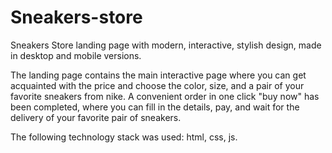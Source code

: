 # Sneakers-store

Sneakers Store landing page with modern, interactive, stylish design, made in desktop and mobile versions.

The landing page contains the main interactive page where you can get acquainted with the price and choose the color, size, and a pair of your favorite sneakers from nike. A convenient order in one click "buy now" has been completed, where you can fill in the details, pay, and wait for the delivery of your favorite pair of sneakers.

The following technology stack was used: html, css, js.
